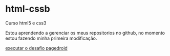 # html-cssb
 Curso html5 e css3

Estou aprendendo a gerenciar os meus repositorios no github, no momento estou fazendo minha primeira modificação.

<a href="https://wesleysantanadev.github.io/html-cssb/Desafios/Desafio10/pagedroid.html">executar o desafio pagedroid</a>
